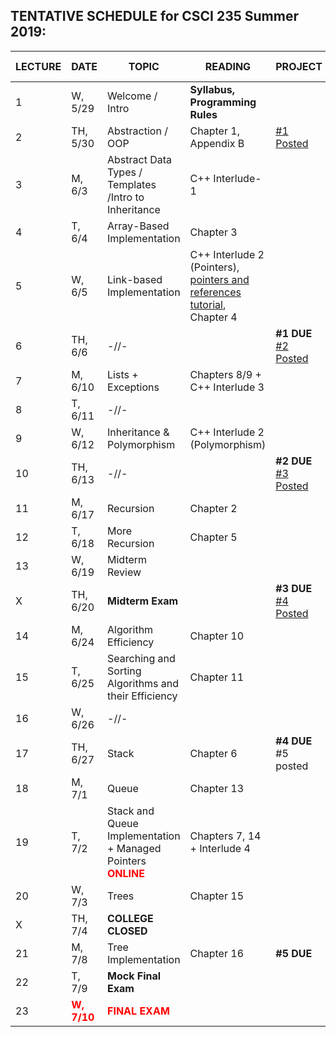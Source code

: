 

## TENTATIVE SCHEDULE for CSCI 235 Summer 2019:

LECTURE | DATE | TOPIC | READING | PROJECT | SLIDES | STUDY QUESTIONS |
------- | ---- | ----- | -------- | --------- | ------- | ------- |
1 | W, 5/29 | Welcome / Intro | **Syllabus, Programming Rules** |  | [Lecture 1](Lectures/Lecture_1_Intro.pdf)
2 | TH,  5/30 | Abstraction / OOP | Chapter 1, Appendix B   |   [#1 Posted](documents/Project_1.pdf)  |[Lecture 2](Lectures/Lecture2_OOP.pdf)
3 | M, 6/3 | Abstract Data Types / Templates /Intro to Inheritance | C++ Interlude-1 | | [Lecture 3](Lectures/Lecture3_ADT&Templates.pdf) |  [ADT_IN_SQ](documents/ADT_InheritanceQ.pdf)
4 | T, 6/4 | Array-Based Implementation | Chapter 3  | | [Lecture 4](Lectures/Lecture4_ArrayBag.pdf)   | [ArrayBag_SQ](documents/ArrayBag_studyQ.pdf)
5 | W, 6/5 | Link-based Implementation  | C++ Interlude 2 (Pointers), [pointers and references tutorial](http://www.ntu.edu.sg/home/ehchua/programming/cpp/cp4_pointerreference.html),  Chapter 4| | [Lecture 5](Lectures/Lecture5_LinkedBag.pdf)   | [LinkedChain_SQ](documents/LinkedChain_studyQ.pdf)
6 | TH, 6/6 | -//- |  | **#1 DUE** [#2 Posted](documents/Project2.pdf) |
7 | M, 6/10 | Lists + Exceptions | Chapters 8/9 + C++ Interlude 3 |  | [Lecture 7](Lectures/Lecture7_Lists.pdf)  | [List_SQ](documents/List_studyQ.pdf)
8 | T, 6/11 | -//-|  | | [Lecture 8](Lectures/Lecture8_ExceptionHandling.pdf)   | 
9 | W, 6/12 | Inheritance  & Polymorphism  | C++ Interlude 2 (Polymorphism) | | [Lecture 9](Lectures/Lecture9_Polymorphism.pdf)  | [Polymorphism_SQ](documents/Polymorphism_studyQ.pdf)
10 | TH, 6/13 | -//-  |  | **#2 DUE** [#3 Posted](documents/Project3.pdf) | |
11 | M, 6/17 | Recursion | Chapter 2 | |[Lecture 11](Lectures/Lecture11_Recursion.pdf)  |  [Recursion_SQ](documents/Recursion_studyQ.pdf)
12 | T, 6/18 | More Recursion | Chapter 5 | | [Lecture 12](Lectures/Lecture12_MoreRecursion.pdf)  
13 | W, 6/19 | Midterm Review| |  | 
X | TH, 6/20 |**Midterm Exam**  |  | **#3 DUE** [#4 Posted](documents/Project4.pdf) |  |  | 
14 | M, 6/24| Algorithm Efficiency | Chapter 10 | | [Lecture 14](Lectures/Lecture14_AlgoEfficiency.pdf)|[AlgoEfficiency_SQ](documents/AlgoEff_studyQ.pdf)
15 | T, 6/25 | Searching and Sorting Algorithms and their Efficiency  | Chapter 11 | |[Lecture 15](Lectures/Lecture15_SearchingSorting.pdf) |[Sorting_SQ](documents/Sorting_studyQ.pdf)
16 | W, 6/26 |-//- | | 
17| TH, 6/27 | Stack | Chapter 6 | **#4 DUE** #5 posted |  | [Stack_SQ](documents/Stack_studyQ.pdf)
18 | M, 7/1 |Queue| Chapter 13  |  |  | [Queue_SQ](documents/Queue_studyQ.pdf)
19 | T, 7/2 | Stack and Queue Implementation + Managed Pointers <b><span style="color:red"> ONLINE</span></b> | Chapters 7, 14 + Interlude 4  |  | 
20 | W, 7/3 |  Trees | Chapter 15 | | 
X | TH, 7/4 | **COLLEGE CLOSED** |
21 | M, 7/8 |  Tree Implementation | Chapter 16 | **#5 DUE**| | [Tree_SQ](documents/Tree_studyQ.pdf)
22 | T, 7/9 | **Mock Final Exam** |
23 |<b><span style="color:red">  W, 7/10 </span></b> |  <b><span style="color:red"> FINAL EXAM </span></b> | |



